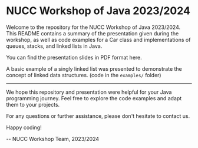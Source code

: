 # NUCC Workshop of Java 2023/2024

Welcome to the repository for the NUCC Workshop of Java 2023/2024. This
README contains a summary of the presentation given during the workshop,
as well as code examples for a Car class and implementations of queues,
stacks, and linked lists in Java.

You can find the presentation slides in PDF format here.

A basic example of a singly linked list was presented to demonstrate the
concept of linked data structures. (code in the `examples/` folder)

______________________________________________________________________

We hope this repository and presentation were helpful for your Java
programming journey. Feel free to explore the code examples and adapt
them to your projects.

For any questions or further assistance, please don't hesitate to
contact us.

Happy coding!

-- NUCC Workshop Team, 2023/2024
